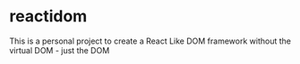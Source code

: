 # reactidom
This is a personal project to create a React Like DOM framework without the virtual DOM - just the  DOM
